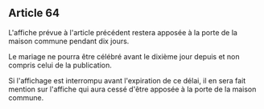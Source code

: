 Article 64
----
L'affiche prévue à l'article précédent restera apposée à la porte de la maison
commune pendant dix jours.

Le mariage ne pourra être célébré avant le dixième jour depuis et non compris
celui de la publication.

Si l'affichage est interrompu avant l'expiration de ce délai, il en sera fait
mention sur l'affiche qui aura cessé d'être apposée à la porte de la maison
commune.

